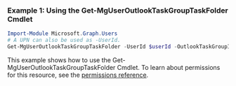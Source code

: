 ### Example 1: Using the Get-MgUserOutlookTaskGroupTaskFolder Cmdlet
```powershell
Import-Module Microsoft.Graph.Users
# A UPN can also be used as -UserId.
Get-MgUserOutlookTaskGroupTaskFolder -UserId $userId -OutlookTaskGroupId $outlookTaskGroupId
```
This example shows how to use the Get-MgUserOutlookTaskGroupTaskFolder Cmdlet.
To learn about permissions for this resource, see the [permissions reference](/graph/permissions-reference).
